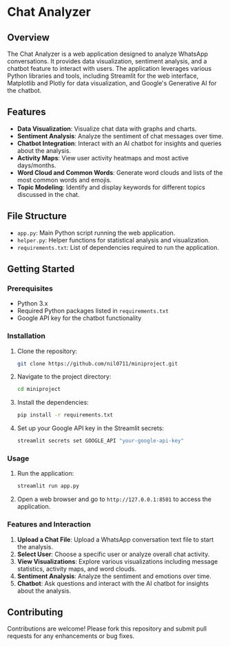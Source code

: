 
# Chat Analyzer

## Overview

The Chat Analyzer is a web application designed to analyze WhatsApp conversations. It provides data visualization, sentiment analysis, and a chatbot feature to interact with users. The application leverages various Python libraries and tools, including Streamlit for the web interface, Matplotlib and Plotly for data visualization, and Google's Generative AI for the chatbot.

## Features

- **Data Visualization**: Visualize chat data with graphs and charts.
- **Sentiment Analysis**: Analyze the sentiment of chat messages over time.
- **Chatbot Integration**: Interact with an AI chatbot for insights and queries about the analysis.
- **Activity Maps**: View user activity heatmaps and most active days/months.
- **Word Cloud and Common Words**: Generate word clouds and lists of the most common words and emojis.
- **Topic Modeling**: Identify and display keywords for different topics discussed in the chat.

## File Structure

- `app.py`: Main Python script running the web application.
- `helper.py`: Helper functions for statistical analysis and visualization.
- `requirements.txt`: List of dependencies required to run the application.


## Getting Started

### Prerequisites

- Python 3.x
- Required Python packages listed in `requirements.txt`
- Google API key for the chatbot functionality

### Installation

1. Clone the repository:
   ```sh
   git clone https://github.com/nil0711/miniproject.git
   ```
   
2. Navigate to the project directory:
   ```sh
   cd miniproject
   ```
   
3. Install the dependencies:
   ```sh
   pip install -r requirements.txt
   ```
   
4. Set up your Google API key in the Streamlit secrets:
   ```sh
   streamlit secrets set GOOGLE_API "your-google-api-key"
   ```

### Usage

1. Run the application:
   ```sh
   streamlit run app.py
   ```
   
2. Open a web browser and go to `http://127.0.0.1:8501` to access the application.

### Features and Interaction

1. **Upload a Chat File**: Upload a WhatsApp conversation text file to start the analysis.
2. **Select User**: Choose a specific user or analyze overall chat activity.
3. **View Visualizations**: Explore various visualizations including message statistics, activity maps, and word clouds.
4. **Sentiment Analysis**: Analyze the sentiment and emotions over time.
5. **Chatbot**: Ask questions and interact with the AI chatbot for insights about the analysis.

## Contributing

Contributions are welcome! Please fork this repository and submit pull requests for any enhancements or bug fixes.
```
